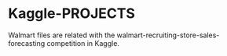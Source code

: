 # Kaggle-PROJECTS
Walmart files are related with the walmart-recruiting-store-sales-forecasting competition in Kaggle.

